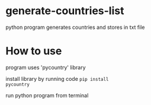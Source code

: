 # generate-countries-list
python program generates countries and stores in txt file

# How to use
program uses 'pycountry' library

install library by running code
<code>pip install pycountry</code>

run python program from terminal

